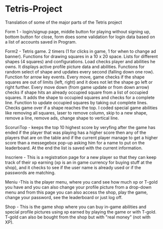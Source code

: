 # Tetris-Project
Translation of some of the major parts of the Tetris project

Form 1 - login/signup page, middle button for playing without signing up, bottom button for close, form does some validation for login data based on a list of accounts saved in Program.

Form2 - Tetris game. 2 timers (1 for clicks in game, 1 for when to change ad banner). Functions for drawing squares in a 10 x 20 space. Lists for different shapes (4 squares) and configurations. Load checks player and abilities he owns. It displays active profile picture data and abilities. Functions for random select of shape and updates every second (falling down one row).  Function for arrow key events. Every move, game checks if the shape squares are out of limits (left, right) and it does not let the shape go left or right further. Every move down (from game update or from down arrow) checks if shape hits an already occupied square from a list of occupied squares. It adds the shape to occupied squares and checks for a complete line. Function to update occupied squares by taking out complete lines. Checks game over if a shape reaches the top. I coded special game abilities like removing all squares, laser to remove column, skip to a new shape, remove a line, remove ads, change shape to vertical line. 

ScoruriTop - keeps the top 10 highest score by veryfing after the game has ended if the player that was playing has a higher score then any of the players that are on the table and if the current player manage to get a higher score than a messegebox pop-up asking him for a name to put on the leaderboard. At the end the list is saved with the current information.

Inscriere - This is a registration page for a new player so that they can keep track of their xp earning (xp is an in game currency for buying stuff at the shop), and it checks to see if the user name is already used or if the passwords are matching.

Meniu -This is the player menu, where you cand see how much xp or T-gold you have and you can also change your profile picture from a drop-down menu and from this page you can also access the shop, play the game, change your password, see the leaderboard or just log off.

Shop - This is the game shop where you can buy in-game abilities and special profile pictures using xp earned by playing the game or with T-gold. T-gold can also be bought from the shop but with "real money" (not with XP).    

  
  
